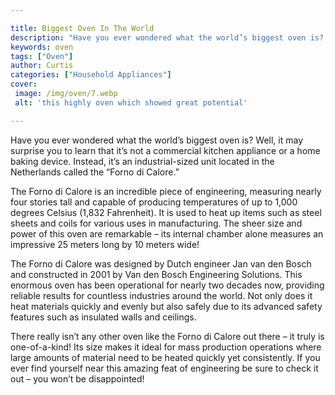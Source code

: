 ```yaml
---

title: Biggest Oven In The World
description: "Have you ever wondered what the world’s biggest oven is? Well, it may surprise you to learn that it’s not a commercial kitchen app...learn more about it now"
keywords: oven
tags: ["Oven"]
author: Curtis
categories: ["Household Appliances"]
cover: 
 image: /img/oven/7.webp
 alt: 'this highly oven which showed great potential'

---
```


Have you ever wondered what the world’s biggest oven is? Well, it may surprise you to learn that it’s not a commercial kitchen appliance or a home baking device. Instead, it’s an industrial-sized unit located in the Netherlands called the “Forno di Calore.”

The Forno di Calore is an incredible piece of engineering, measuring nearly four stories tall and capable of producing temperatures of up to 1,000 degrees Celsius (1,832 Fahrenheit). It is used to heat up items such as steel sheets and coils for various uses in manufacturing. The sheer size and power of this oven are remarkable – its internal chamber alone measures an impressive 25 meters long by 10 meters wide!

The Forno di Calore was designed by Dutch engineer Jan van den Bosch and constructed in 2001 by Van den Bosch Engineering Solutions. This enormous oven has been operational for nearly two decades now, providing reliable results for countless industries around the world. Not only does it heat materials quickly and evenly but also safely due to its advanced safety features such as insulated walls and ceilings.

There really isn’t any other oven like the Forno di Calore out there – it truly is one-of-a-kind! Its size makes it ideal for mass production operations where large amounts of material need to be heated quickly yet consistently. If you ever find yourself near this amazing feat of engineering be sure to check it out – you won’t be disappointed!
